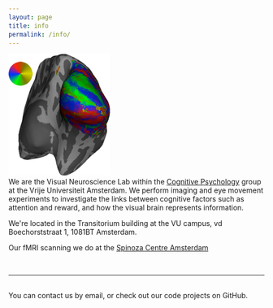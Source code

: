 ```yaml
---
layout: page
title: info
permalink: /info/
---
```


<img class="col one right" src="/img/polar_2mm_7T.png">

<br/>
We are the Visual Neuroscience Lab within the <a href="http://www.vupsy.nl" target="_blank">Cognitive Psychology</a> group at the Vrije Universiteit Amsterdam.
We perform imaging and eye movement experiments to investigate the links between cognitive factors such as attention and reward, and how the visual brain represents information. 

We're located in the Transitorium building at the VU campus, 
vd Boechorststraat 1, 1081BT Amsterdam.

Our fMRI scanning we do at the <a href="http://www.spinozacentre.nl" target="_blank">Spinoza Centre Amsterdam </a>

<br/>
<hr/>
<br/>
<span class="contacticon center">
	<a href="mailto:tknapen@gmail.com"><i class="fa fa-envelope-square"></i></a>
	<a href="https://tknapen.github.io" target="_blank"><i class="fa fa-github-square"></i></a>
	<a href="https://twitter.com/tknapen" target="_blank"><i class="fa fa-twitter-square"></i></a>
</span>

<div class="col three caption">
	You can contact us by email, or check out our code projects on GitHub.
</div>


